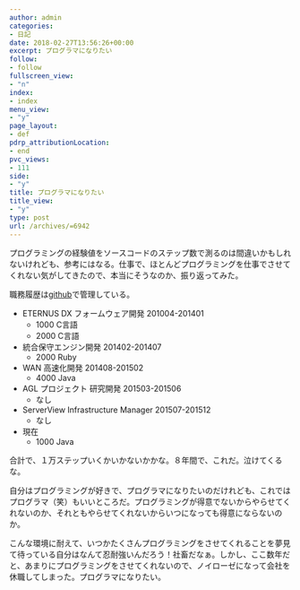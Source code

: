 ```yaml
---
author: admin
categories:
- 日記
date: 2018-02-27T13:56:26+00:00
excerpt: プログラマになりたい
follow:
- follow
fullscreen_view:
- "n"
index:
- index
menu_view:
- "y"
page_layout:
- def
pdrp_attributionLocation:
- end
pvc_views:
- 111
side:
- "y"
title: プログラマになりたい
title_view:
- "y"
type: post
url: /archives/=6942
---
```


プログラミングの経験値をソースコードのステップ数で測るのは間違いかもしれないけれども、参考にはなる。仕事で、ほとんどプログラミングを仕事でさせてくれない気がしてきたので、本当にそうなのか、振り返ってみた。

職務履歴は[github][1]で管理している。

  * ETERNUS DX フォームウェア開発 201004-201401 
      * 1000 C言語
      * 2000 C言語
  * 統合保守エンジン開発 201402-201407 
      * 2000 Ruby
  * WAN 高速化開発 201408-201502 
      * 4000 Java
  * AGL プロジェクト 研究開発 201503-201506 
      * なし
  * ServerView Infrastructure Manager 201507-201512 
      * なし
  * 現在 
      * 1000 Java

合計で、１万ステップいくかいかないかかな。８年間で、これだ。泣けてくるな。

自分はプログラミングが好きで、プログラマになりたいのだけれども、これではプログラマ（笑）もいいところだ。プログラミングが得意でないからやらせてくれないのか、それともやらせてくれないからいつになっても得意にならないのか。

こんな環境に耐えて、いつかたくさんプログラミングをさせてくれることを夢見て待っている自分はなんて忍耐強いんだろう！社畜だなぁ。しかし、ここ数年だと、あまりにプログラミングをさせてくれないので、ノイローゼになって会社を休職してしまった。プログラマになりたい。

 [1]: https://github.com/tsu-nera/CurriculumVitae